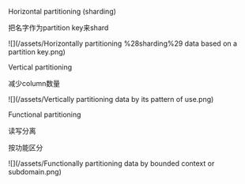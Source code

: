 Horizontal partitioning \(sharding\)

把名字作为partition key来shard

![](/assets/Horizontally partitioning %28sharding%29 data based on a partition key.png)



Vertical partitioning

减少column数量

![](/assets/Vertically partitioning data by its pattern of use.png)



Functional partitioning

读写分离

按功能区分

![](/assets/Functionally partitioning data by bounded context or subdomain.png)

